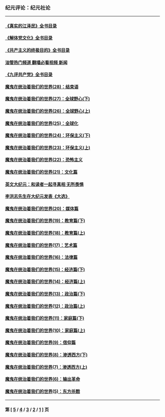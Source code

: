 ### 纪元评论：纪元社论
---
#### [《真实的江泽民》全书目录](../../pages/nsc422/n13721399.md?12310330) 
#### [《解体党文化》全书目录](../../pages/nsc422/n13721157.md?12310330) 
#### [《共产主义的终极目的》全书目录](../../pages/nsc422/n13721048.md?12310330) 
#### [油管热门频道 翻墙必看视频 新闻](ok?12310330)
#### [《九评共产党》全书目录](../../pages/nsc422/n13708085.md?12310330) 
#### [魔鬼在统治着我们的世界(28)：结束语](../../pages/nsc422/n10936246.md?12310330) 
#### [魔鬼在统治着我们的世界(27)：全球野心(下)](../../pages/nsc422/n10928319.md?12310330) 
#### [魔鬼在统治着我们的世界(26)：全球野心(上)](../../pages/nsc422/n10900318.md?12310330) 
#### [魔鬼在统治着我们的世界(25)：全球化](../../pages/nsc422/n10788205.md?12310330) 
#### [魔鬼在统治着我们的世界(24)：环保主义(下)](../../pages/nsc422/n10695307.md?12310330) 
#### [魔鬼在统治着我们的世界(23)：环保主义(上)](../../pages/nsc422/n10688613.md?12310330) 
#### [魔鬼在统治着我们的世界(22)：恐怖主义](../../pages/nsc422/n10614727.md?12310330) 
#### [魔鬼在统治着我们的世界(21)：文化篇](../../pages/nsc422/n10597706.md?12310330) 
#### [英文大纪元：和读者一起寻真相 无所畏惧](../../pages/nsc422/n12542027.md?12310330) 
#### [李洪志先生在大纪元发表《大选》](../../pages/nsc422/n12534746.md?12310330) 
#### [魔鬼在统治着我们的世界(20)：媒体篇](../../pages/nsc422/n10586579.md?12310330) 
#### [魔鬼在统治着我们的世界(19)：教育篇(下)](../../pages/nsc422/n10564808.md?12310330) 
#### [魔鬼在统治着我们的世界(18)：教育篇(上)](../../pages/nsc422/n10526970.md?12310330) 
#### [魔鬼在统治着我们的世界(17)：艺术篇](../../pages/nsc422/n10499093.md?12310330) 
#### [魔鬼在统治着我们的世界(16)：法律篇](../../pages/nsc422/n10485969.md?12310330) 
#### [魔鬼在统治着我们的世界(15)：经济篇(下)](../../pages/nsc422/n10469975.md?12310330) 
#### [魔鬼在统治着我们的世界(14)：经济篇(上)](../../pages/nsc422/n10457370.md?12310330) 
#### [魔鬼在统治着我们的世界(13)：政治篇(下)](../../pages/nsc422/n10448270.md?12310330) 
#### [魔鬼在统治着我们的世界(12)：政治篇(上)](../../pages/nsc422/n10444576.md?12310330) 
#### [魔鬼在统治着我们的世界(11)：家庭篇(下)](../../pages/nsc422/n10440961.md?12310330) 
#### [魔鬼在统治着我们的世界(10)：家庭篇(上)](../../pages/nsc422/n10435448.md?12310330) 
#### [魔鬼在统治着我们的世界(9)：信仰篇](../../pages/nsc422/n10432159.md?12310330) 
#### [魔鬼在统治着我们的世界(8)：渗透西方(下)](../../pages/nsc422/n10429603.md?12310330) 
#### [魔鬼在统治着我们的世界(7)：渗透西方(上)](../../pages/nsc422/n10426013.md?12310330) 
#### [魔鬼在统治着我们的世界(6)：输出革命](../../pages/nsc422/n10421536.md?12310330) 
#### [魔鬼在统治着我们的世界(5)：东方杀戮](../../pages/nsc422/n10417707.md?12310330) 

---
#### 第 [ [5](./5.md?12310330) / [4](./4.md?12310330) / [3](./3.md?12310330) / [2](./2.md?12310330) / [1](./1.md?12310330) ] 页
